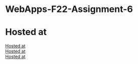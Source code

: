 # WebApps-F22-Assignment-6
# Hosted at
[Hosted at](https://44-563-web-apps-f22.github.io/44563-webapps-assignment-6-ghantanagamounikadevi/musician.html)
<br>
[Hosted at](https://44-563-web-apps-f22.github.io/44563-webapps-assignment-6-ghantanagamounikadevi/discount.html)
<br>
[Hosted at](https://44-563-web-apps-f22.github.io/44563-webapps-assignment-6-ghantanagamounikadevi/vacation.html)

